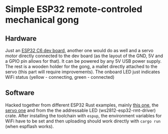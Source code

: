 # Simple ESP32 remote-controled mechanical gong

## Hardware
Just an [ESP32 C6 dev board](https://docs.espressif.com/projects/espressif-esp-dev-kits/en/latest/esp32c6/esp32-c6-devkitc-1/index.html), another one would do as well and a servo motor directly connected to the dev board (as the layout of the GND, 5V and a GPIO pin allows for that). It can be powered by any 5V USB power supply.
The rest is a wooden holder for the gong, a mallet directly attached to the servo (this part will require improvements). The onboard LED just indicates WiFi status (yellow - connecting, green - connected)

## Software
Hacked together from different ESP32 Rust examples, mainly [this one](https://github.com/ivmarkov/rust-esp32-std-demo), the [servo one](https://github.com/flyaruu/rust-on-esp32) and from the the addressable LED (ws2812-esp32-rmt-driver) crate.
After installing the toolchain with `espup`, the environment variables for WiFi have to be set and then uploading should work directly with `cargo run` (when espflash works).